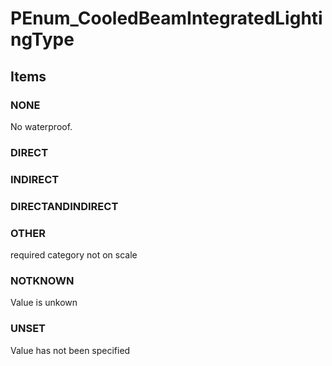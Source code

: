 # PEnum_CooledBeamIntegratedLightingType

## Items

### NONE
No waterproof.

### DIRECT


### INDIRECT


### DIRECTANDINDIRECT


### OTHER
required category not on scale

### NOTKNOWN
Value is unkown

### UNSET
Value has not been specified
